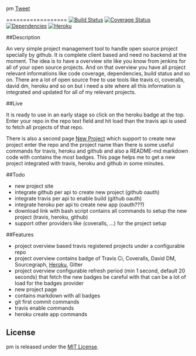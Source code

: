 pm <a href="https://twitter.com/share" class="twitter-share-button" data-via="pussinbootsdev">Tweet</a>
<script>!function(d,s,id){var js,fjs=d.getElementsByTagName(s)[0],p=/^http:/.test(d.location)?'http':'https';if(!d.getElementById(id)){js=d.createElement(s);js.id=id;js.src=p+'://platform.twitter.com/widgets.js';fjs.parentNode.insertBefore(js,fjs);}}(document, 'script', 'twitter-wjs');</script>
==================
[![Build Status](https://travis-ci.org/pussinboots/pm.svg?branch=master)](https://travis-ci.org/pussinboots/pm)
[![Coverage Status](https://img.shields.io/coveralls/pussinboots/pm.svg)](https://coveralls.io/r/pussinboots/pm?branch=master)
[![Dependencies](https://david-dm.org/pussinboots/pm.png)](https://david-dm.org/pussinboots/pm)
[![Heroku](http://heroku-badge.heroku.com/?app=poman)](https://poman.herokuapp.com)

##Description

An very simple project management tool to handle open source project specially by github. It is complete client based and need no backend at the moment. The idea is to have a overview site like you know from jenkins for all of your open source projects. And on that overview you have all project relevant informations like code coverage, dependencies, build status and so on. There are a lot of open source free to use tools like travis ci, coveralls, david dm, heroku and so on but i need a site where all this information is integrated and updated for all of my relevant projects. 

##Live

It is ready to use in an early stage so click on the heroku badge at the top. Enter your repo in the repo text field and
hit load than the travis api is used to fetch all projects of that repo.

There is also a second page [New Project](http://poman.herokuapp.com/new) which support to create new project enter the repo and the project name than there is some useful commands for travis, heroku and github and also a README-md markdown code with contains the most badges. This page helps me to get a new project integrated with travis, heroku and github in some minutes.

##Todo
* new project site
 * integrate github per api to create new project (github oauth)
 * integrate travis per api to enable build (github oauth)
 * integrate heroku per api to create new app (oauth???)
 * download link with bash script contains all commands to setup the new project (travis, heroku, github)
 * support other providers like (coveralls, ...) for the project setup

##Features
* project overview based travis registered projects under a configurable repo
* project overview contains badge of Travis Ci, Coveralls, David DM, Sourcegraph, [Heroku](https://github.com/pussinboots/heroku-badge), Gitter
* project overview configurable refresh period (min 1 second, default 20 seconds) that fetch the new badges be careful with that can be a lot of load for the badges provider
* new project page
 * contains markdown with all badges
 * git first commit commands
 * travis enable commands
 * heroku create app commands

License
--------------

pm is released under the [MIT License](http://opensource.org/licenses/MIT).
